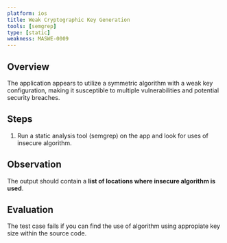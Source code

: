 ```yaml
---
platform: ios
title: Weak Cryptographic Key Generation 
tools: [semgrep]
type: [static]
weakness: MASWE-0009
---
```


## Overview

The application appears to utilize a symmetric algorithm with a weak key configuration, making it susceptible to multiple vulnerabilities and potential security breaches.

## Steps

1. Run a static analysis tool (semgrep) on the app and look for uses of insecure algorithm.

## Observation

The output should contain a **list of locations where insecure algorithm is used**.

## Evaluation

The test case fails if you can find the use of algorithm using appropiate key size within the source code.
